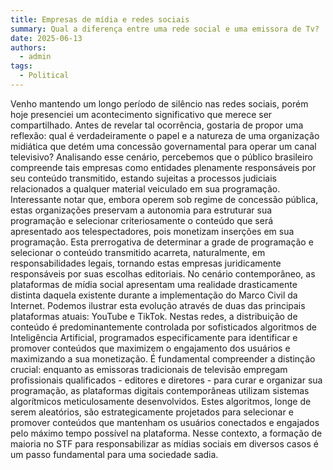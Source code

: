 ```yaml
---
title: Empresas de mídia e redes sociais
summary: Qual a diferença entre uma rede social e uma emissora de Tv?
date: 2025-06-13
authors:
  - admin
tags:
  - Political
---
```

Venho mantendo um longo período de silêncio nas redes sociais, porém hoje presenciei um acontecimento significativo que merece ser compartilhado. Antes de revelar tal ocorrência, gostaria de propor uma reflexão: qual é verdadeiramente o papel e a natureza de uma organização midiática que detém uma concessão governamental para operar um canal televisivo?
Analisando esse cenário, percebemos que o público brasileiro compreende tais empresas como entidades plenamente responsáveis por seu conteúdo transmitido, estando sujeitas a processos judiciais relacionados a qualquer material veiculado em sua programação. Interessante notar que, embora operem sob regime de concessão pública, estas organizações preservam a autonomia para estruturar sua programação e selecionar criteriosamente o conteúdo que será apresentado aos telespectadores, pois monetizam inserções em sua programação.
Esta prerrogativa de determinar a grade de programação e selecionar o conteúdo transmitido acarreta, naturalmente, em responsabilidades legais, tornando estas empresas juridicamente responsáveis por suas escolhas editoriais.
No cenário contemporâneo, as plataformas de mídia social apresentam uma realidade drasticamente distinta daquela existente durante a implementação do Marco Civil da Internet. Podemos ilustrar esta evolução através de duas das principais plataformas atuais: YouTube e TikTok. Nestas redes, a distribuição de conteúdo é predominantemente controlada por sofisticados algoritmos de Inteligência Artificial, programados especificamente para identificar e promover conteúdos que maximizem o engajamento dos usuários e maximizando a sua monetização.
É fundamental compreender a distinção crucial: enquanto as emissoras tradicionais de televisão empregam profissionais qualificados - editores e diretores - para curar e organizar sua programação, as plataformas digitais contemporâneas utilizam sistemas algorítmicos meticulosamente desenvolvidos. Estes algoritmos, longe de serem aleatórios, são estrategicamente projetados para selecionar e promover conteúdos que mantenham os usuários conectados e engajados pelo máximo tempo possível na plataforma.
Nesse contexto, a formação de maioria no STF para responsabilizar as mídias sociais em diversos casos é um passo fundamental para uma sociedade sadia.
